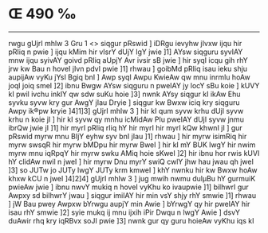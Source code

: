 # Œ 490 ‰
---
rwgu gUjrI mhlw 3 Gru 1
<> siqgur pRswid ] iDRgu ievyhw jIvxw ijqu hir pRIiq n pwie ] ijqu
kMim hir vIsrY dUjY lgY jwie ]1] AYsw siqguru syvIAY mnw ijqu syivAY
goivd pRIiq aUpjY Avr ivsir sB jwie ] hir syqI icqu gih rhY jrw kw
Bau n hoveI jIvn pdvI pwie ]1] rhwau ] goibMd pRIiq isau ieku shju
aupijAw vyKu jYsI Bgiq bnI ] Awp syqI Awpu KwieAw qw mnu inrmlu hoAw
joqI joiq smeI ]2] ibnu Bwgw AYsw siqguru n pweIAY jy locY sBu koie ]
kUVY kI pwil ivchu inklY qw sdw suKu hoie ]3] nwnk AYsy siqgur kI
ikAw Ehu syvku syvw kry gur AwgY jIau Dryie ] siqgur kw Bwxw iciq kry
siqguru Awpy ik®pw kryie ]4]1]3] gUjrI mhlw 3 ] hir kI qum syvw
krhu dUjI syvw krhu n koie jI ] hir kI syvw qy mnhu icMidAw Plu pweIAY
dUjI syvw jnmu ibrQw jwie jI ]1] hir myrI pRIiq rIiq hY hir myrI hir
myrI kQw khwnI jI ] gur pRswid myrw mnu BIjY eyhw syv bnI jIau ]1]
rhwau ] hir myrw isimRiq hir myrw swsqR hir myrw bMDpu hir myrw BweI ]
hir kI mY BUK lwgY hir nwim myrw mnu iqRpqY hir myrw swku AMiq hoie sKweI
]2] hir ibnu hor rwis kUVI hY clidAw nwil n jweI ] hir myrw Dnu myrY
swiQ cwlY jhw hau jwau qh jweI ]3] so JUTw jo JUTy lwgY JUTy krm kmweI
] khY nwnku hir kw Bwxw hoAw khxw kCU n jweI ]4]2]4] gUjrI mhlw
3 ] jug mwih nwmu dulµBu hY gurmuiK pwieAw jwie ] ibnu nwvY mukiq n
hoveI vyKhu ko ivaupwie ]1] bilhwrI gur Awpxy sd bilhwrY jwau ]
siqgur imilAY hir min vsY shjy rhY smwie ]1] rhwau ] jW Bau pwey
Awpxw bYrwgu aupjY min Awie ] bYrwgY qy hir pweIAY hir isau rhY smwie
]2] syie mukq ij mnu ijxih iPir Dwqu n lwgY Awie ] dsvY duAwir rhq
kry iqRBvx soJI pwie ]3] nwnk gur qy guru hoieAw vyKhu iqs kI
####
